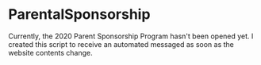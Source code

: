 # ParentalSponsorship

Currently, the 2020 Parent Sponsorship Program hasn't been opened yet. I created this script to receive an 
automated messaged as soon as the website contents change. 

